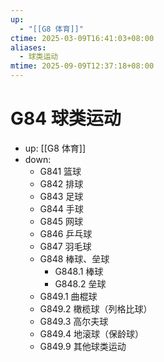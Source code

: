 ```yaml
---
up:
  - "[[G8 体育]]"
ctime: 2025-03-09T16:41:03+08:00
aliases:
  - 球类运动
mtime: 2025-09-09T12:37:18+08:00
---
```


# G84 球类运动

- up: [[G8 体育]]
- down:	
	- G841 篮球
	- G842 排球
	- G843 足球
	- G844 手球
	- G845 网球
	- G846 乒乓球
	- G847 羽毛球
	- G848 棒球、垒球
		- G848.1 棒球
		- G848.2 垒球
	- G849.1 曲棍球
	- G849.2 橄榄球（列格比球）
	- G849.3 高尔夫球
	- G849.4 地滚球（保龄球）
	- G849.9 其他球类运动
	
